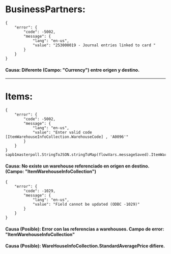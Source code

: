 # BusinessPartners:
```
{
    "error": {
        "code": -5002,
        "message": {
            "lang": "en-us",
            "value": "253000019 - Journal entries linked to card "
        }
    }
}
```
#### Causa: Diferente (Campo: "Currency") entre origen y destino.

-------------

# Items:

```
{
    "error": {
        "code": -5002,
        "message": {
            "lang": "en-us",
            "value": "Enter valid code  [ItemWarehouseInfoCollection.WarehouseCode] , 'A0096'"
        }
    }
}
sapb1masterpoll.StringToJSON.stringToMap(flowVars.messageSaved).ItemWarehouseInfoCollection
```
#### Causa: No existe un warehouse referenciado en origen en destino. (Campo: "ItemWarehouseInfoCollection")

```
{
    "error": {
        "code": -1029,
        "message": {
            "lang": "en-us",
            "value": "Field cannot be updated (ODBC -1029)"
        }
    }
}
```

#### Causa (Posible): Error con las referencias a warehouses. Campo de error: "ItemWarehouseInfoCollection"
#### Causa (Posible): WareHouseInfoCollection.StandardAveragePrice difiere.
